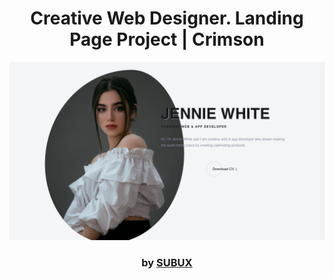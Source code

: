<div align="center">

# Creative Web Designer. Landing Page Project | Crimson

<img src="admin/base.png">

### by <a href="https://github.com/python019">SUBUX</a>

</div>